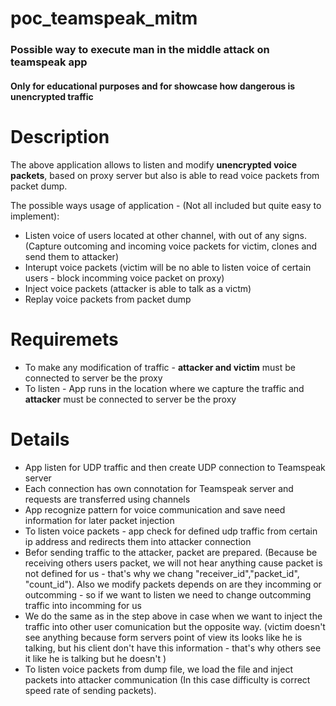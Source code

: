# poc_teamspeak_mitm
### Possible way to execute man in the middle attack on teamspeak app
#### Only for educational purposes and for showcase how dangerous is unencrypted traffic

# Description
The above application allows to listen and modify **unencrypted voice packets**, based on proxy server but also is able to read voice packets from packet dump.

The possible ways usage of application - (Not all included but quite easy to implement):
* Listen voice of users located at other channel, with out of any signs. (Capture outcoming and incoming voice packets for victim, clones and send them to attacker)
* Interupt voice packets (victim will be no able to listen voice of certain users - block incomming voice packet on proxy)
* Inject voice packets (attacker is able to talk as a victm)
* Replay voice packets from packet dump

# Requiremets
* To make any modification of traffic - **attacker and victim** must be connected to server be the proxy
* To listen - App runs in the location where we capture the traffic and **attacker** must be connected to server be the proxy

# Details
* App listen for UDP traffic and then create UDP connection to Teamspeak server
* Each connection has own connotation for Teamspeak server and requests are transferred using channels
* App recognize pattern for voice communication and save need information for later packet injection 
* To listen voice packets - app check for defined udp traffic from certain ip address and redirects them into attacker connection
* Befor sending traffic to the attacker, packet are prepared. (Because be receiving others users packet, we will not hear anything cause packet is not defined for us - that's why we chang "receiver_id","packet_id", "count_id"). Also we modify packets depends on are they incomming or outcomming - so if we want to listen we need to change outcomming traffic into incomming for us
* We do the same as in the step above in case when we want to inject the traffic into other user comunication but the opposite way. (victim doesn't see anything because form servers point of view its looks like he is talking, but his client don't have this information - that's why others see it like he is talking but he doesn't )
* To listen voice packets from dump file, we load the file and inject packets into attacker communication (In this case difficulty is correct speed rate of sending packets). 
